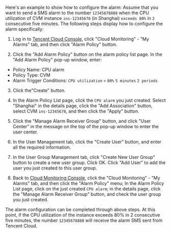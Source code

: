 Here's an example to show how to configure the alarm: Assume that you want to send a SMS alarm to the number `12345678888` when the CPU utilization of CVM instance `ins-12345678` (in Shanghai) `exceeds 80%` in `2` consecutive five minutes. The following steps display how to configure the alarm specifically:

1) Log in to [Tencent Cloud Console](https://console.qcloud.com/), click "Cloud Monitoring" - "My Alarms" tab, and then click "Alarm Policy" button.

2) Click the "Add Alarm Policy" button on the alarm policy list page. In the "Add Alarm Policy" pop-up window, enter:
- Policy Name: CPU alarm
- Policy Type: CVM
- Alarm Trigger Conditions: `CPU utilization` `>` `80%` `5 minutes` `2 periods`

3) Click the"Create" button.

4) In the Alarm Policy List page, click the `CPU alarm` you just created. Select "Shanghai" in the details page, click the "Add Association" button, select CVM `ins-12345678`, and then click the "Apply" button.

5) Click the "Manage Alarm Receiver Group" button, and click "User Center" in the message on the top of the pop-up window to enter the user center.

6) In the User Management tab, click the "Create User" button, and enter all the required information.

7) In the User Group Management tab, click "Create New User Group" button to create a new user group. Click OK. Click "Add User" to add the user you just created to this user group.

8) Back to [Cloud Monitoring Console](https://console.qcloud.com/monitor/overview), click the "Cloud Monitoring" - "My Alarms" tab, and then click the "Alarm Policy" menu; In the Alarm Policy List page, click on the just created `CPU alarm`; in the details page, click the "Manage Alarm Receiver Group" button, and check the user group you just created.

The alarm configuration can be completed through above steps. At this point, if the CPU utilization of the instance exceeds 80% in 2 consecutive five minutes, the number `12345678888` will receive the alarm SMS sent from Tencent Cloud.
